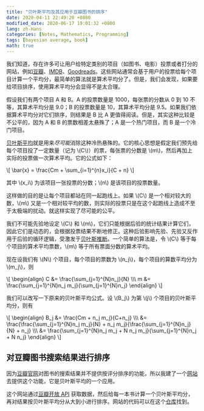 ```yaml
---
title: "贝叶斯平均及其应用于豆瓣图书的排序"
date: 2020-04-11 22:49:20 +0800
modified_date: 2020-06-17 19:01:32 +0800
lang: zh-Hans
categories: [Notes, Mathematics, Programming]
tags: [bayesian average, book]
math: true
---
```


我们知道，存在许多可让用户给特定类别的项目（如图书、电影）投票或者打分的网站，例如[豆瓣](https://www.douban.com/)、[IMDB](https://www.imdb.com/)、[Goodreads](https://www.goodreads.com/)。这些网站通常会基于用户的投票给每个项目计算一个平均分，最简单的算法就是算术平均分了。但是，我们会发现，如果要给项目排序，使用算术平均分会显得不是太合理。

假设我们有两个项目 A 和 B。A 的投票数量是 1000，每张票的分数从 0 到 10 不等，其算术平均分是 9.0；B 的投票数量是 10，其算术平均分是 9.5。如果我们依据算术平均分对它们排序，则结果是 B 比 A 更值得阅读。但是，其实这种比较是不公平的，因为 A 和 B 的票数相差太悬殊了；A 是一个热门项目，而 B 是一个冷门项目。

[贝叶斯平均](https://en.wikipedia.org/wiki/Bayesian_average)就是用来*尽可能*消除这种冷热悬殊的。它的核心思想是假定我们预先给每个项目投了一定数量（记为 \\\(C\\\)）的票，每张票的分数是 \\\(m\\\)，然后再加上实际的投票做一次算术平均。它的公式如下：

\\\[
\bar{x} = \frac{Cm + \sum_{i=1}^{n}x_i}{C + n}
\\\]

其中 \\\(x_i\\\) 为该项目一张投票的分数；\\\(n\\\) 是该项目的投票数量。

这样做的目的是让每个项目都站在同一起跑线上。如果 \\\(C\\\) 是一个相对较大的数，\\\(m\\\) 又是一个相对较平均的数，则实际的投票只是在这个起跑线上造成不至于太极端的扰动。就这样实现了尽可能的公平。

我们不可能先验地设定 \\\(C\\\) 和 \\\(m\\\)，它们只能根据后验的统计结果计算它们，因此它们是动态的，会根据投票结果不断地修正。这种后验影响先验、先验又反作用于后验的循环逻辑，受激发于[贝叶斯推断](https://en.wikipedia.org/wiki/Bayesian_inference)。一个简单的算法是，令 \\\(C\\\) 等于每个项目的算术平均票数，\\\(m\\\) 等于所有票面分数的算术平均。

现在设我们有 \\\(N\\\) 个项目，每个项目的票数为 \\\(n_j\\\)，每个项目的算数平均分为 \\\(m_j\\\)，则

\\\[
\begin{align}
C &= \frac{\sum_{j=1}^{N}n_j}{N} \\\\\\
m &= \frac{\sum_{j=1}^{N}n_j m_j}{\sum_{j=1}^{N}n_j}
\end{align}
\\\]

我们可以改写一下原来的贝叶斯平均公式。设 \\\(B_j\\\) 为第 \\\(j\\\) 个项目的贝叶斯平均分，则有

\\\[
\begin{align}
B_j &= \frac{Cm + n_j m_j}{C+n_j} \\\\\\
&= \frac{\frac{\sum_{j=1}^{N}n_j m_j}{N} + n_j m_j}{\frac{\sum_{j=1}^{N}n_j}{N} + n_j} \\\\\\
&= \frac{\sum_{j=1}^{N}n_j m_j + N n_j m_j}{\sum_{j=1}^{N}n_j + N n_j}
\end{align}
\\\]

## 对豆瓣图书搜索结果进行排序

因为[豆瓣官网](https://book.douban.com/)对图书的搜索结果并不提供按评分排序的功能，所以我建了一个[网站](https://ngzhio.github.io/dbl/)去提供这个功能，它是贝叶斯平均的一个应用。

这个网站通过[豆瓣开放 API](https://douban-api-docs.zce.me/) 获取数据，然后给每一本书计算一个贝叶斯平均分，再对结果按贝叶斯平均分从大到小进行排序。网站的代码可以在这个[仓库](https://github.com/ngzhio/dbl)找到。
